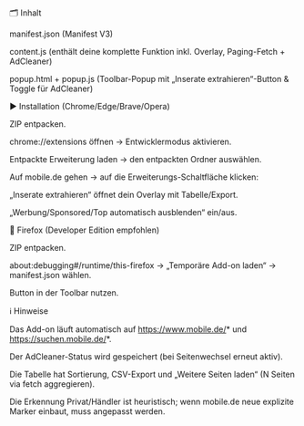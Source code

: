 🗂️ Inhalt

manifest.json (Manifest V3)

content.js (enthält deine komplette Funktion inkl. Overlay, Paging-Fetch + AdCleaner)

popup.html + popup.js (Toolbar-Popup mit „Inserate extrahieren“-Button & Toggle für AdCleaner)

▶️ Installation (Chrome/Edge/Brave/Opera)

ZIP entpacken.

chrome://extensions öffnen → Entwicklermodus aktivieren.

Entpackte Erweiterung laden → den entpackten Ordner auswählen.

Auf mobile.de gehen → auf die Erweiterungs-Schaltfläche klicken:

„Inserate extrahieren“ öffnet dein Overlay mit Tabelle/Export.

„Werbung/Sponsored/Top automatisch ausblenden“ ein/aus.

🦊 Firefox (Developer Edition empfohlen)

ZIP entpacken.

about:debugging#/runtime/this-firefox → „Temporäre Add-on laden“ → manifest.json wählen.

Button in der Toolbar nutzen.

ℹ️ Hinweise

Das Add-on läuft automatisch auf https://www.mobile.de/* und https://suchen.mobile.de/*.

Der AdCleaner-Status wird gespeichert (bei Seitenwechsel erneut aktiv).

Die Tabelle hat Sortierung, CSV-Export und „Weitere Seiten laden“ (N Seiten via fetch aggregieren).

Die Erkennung Privat/Händler ist heuristisch; wenn mobile.de neue explizite Marker einbaut,  muss angepasst werden.
